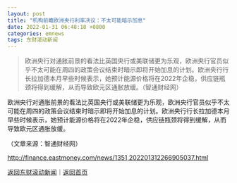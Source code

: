 ```yaml
---
layout: post
title: "机构前瞻欧洲央行利率决议：不太可能暗示加息"
date: 2022-01-31 06:48:18 +0800
categories: emnews
tags: 东财滚动新闻
---
```

> 欧洲央行对通胀前景的看法比英国央行或美联储更为乐观，欧洲央行官员似乎不太可能在周四的政策会议结束时暗示即将开始加息的计划。欧洲央行行长拉加德本月早些时候表示，她预计能源价格将在2022年企稳，供应链瓶颈将得到缓解，从而导致欧元区通胀放缓。（智通财经网）

<p>欧洲央行对通胀前景的看法比英国央行或美联储更为乐观，欧洲央行官员似乎不太可能在周四的政策会议结束时暗示即将开始加息的计划。欧洲央行行长拉加德本月早些时候表示，她预计能源价格将在2022年企稳，供应链瓶颈将得到缓解，从而导致欧元区通胀放缓。</p><p class="em_media">（文章来源：智通财经网）</p>

<http://finance.eastmoney.com/news/1351,202201312266905037.html>

[返回东财滚动新闻](//finews.withounder.com/emnews/)｜[返回首页](//finews.withounder.com/)